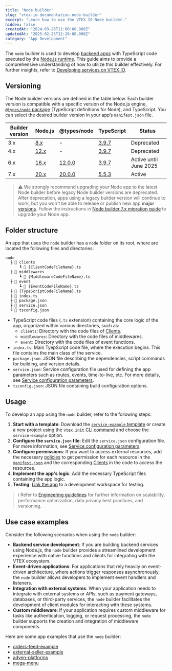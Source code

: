```yaml
---
title: "Node builder"
slug: "vtex-io-documentation-node-builder"
excerpt: "Learn how to use the VTEX IO Node builder."
hidden: false
createdAt: "2024-03-26T11:00:00.000Z"
updatedAt: "2025-02-25T12:20:00.000Z"
category: "App Development"
---
```


The `node` builder is used to develop [backend apps](https://developers.vtex.com/docs/guides/vtex-io-documentation-service) with TypeScript code executed by the [Node.js runtime](https://nodejs.org/en). This guide aims to provide a comprehensive understanding of how to utilize this builder effectively. For further insights, refer to [Developing services on VTEX IO](https://developers.vtex.com/docs/guides/developing-services-on-vtex-io).

## Versioning

The Node builder versions are defined in the table below. Each builder version is compatible with a specific version of the Node.js engine, [`@types/node` package](https://www.npmjs.com/package/@types/node) (TypeScript definitions for Node), and TypeScript. You can select the desired builder version in your app’s `manifest.json` file.

|Builder version|Node.js|@types/node|TypeScript|Status|
|-|-|-|-|-|
|3.x|[8.x](https://nodejs.org/en/blog/release/v8.0.0)|-|[3.9.7](https://www.typescriptlang.org/docs/handbook/release-notes/typescript-3-9.html)|Deprecated|
|4.x|[12.x](https://nodejs.org/en/blog/release/v12.0.0)|-|[3.9.7](https://www.typescriptlang.org/docs/handbook/release-notes/typescript-3-9.html)|Deprecated|
|6.x|[16.x](https://nodejs.org/en/blog/release/v16.0.0)|[12.0.0](https://www.npmjs.com/package/@types/node/v/12.0.0)|[3.9.7](https://www.typescriptlang.org/docs/handbook/release-notes/typescript-3-9.html)|Active until June 2025|
|7.x|[20.x](https://nodejs.org/en/blog/release/v20.0.0)|[20.0.0](https://www.npmjs.com/package/@types/node/v/20.0.0)|[5.5.3](https://www.typescriptlang.org/docs/handbook/release-notes/typescript-5-5.html)|Active|

>⚠️ We strongly recommend upgrading your Node app to the latest Node builder before legacy Node builder versions are deprecated. After deprecation, apps using a legacy builder version will continue to work, but you won't be able to release or publish new app **major** [versions](https://developers.vtex.com/docs/guides/vtex-io-documentation-releasing-a-new-app-version#understanding-app-versioning). Follow the instructions in [Node builder 7.x migration guide](https://developers.vtex.com/docs/guides/node-builder-7x-migration-guide) to upgrade your Node app.

## Folder structure

An app that uses the `node` builder has a `node` folder on its root, where are located the following files and directories:

```txt
node
  ┣ 📂 clients
      ┗ 📄 {ClientCodeFileName}.ts
  ┣ 📂 middlewares
      ┗ 📄 {MiddlewareCodeFileName}.ts
  ┣ 📂 event
      ┗ 📄 {EventCodeFileName}.ts
  ┣ 📄 {TypeScriptCodeFileName}.ts
  ┣ 📄 index.ts
  ┣ 📄 package.json
  ┣ 📄 service.json
  ┗ 📄 tsconfig.json
```

- TypeScript code files (`.ts` extension) containing the core logic of the app, organized within various directories, such as:
  - `clients`: Directory with the code files of [Clients](https://developers.vtex.com/docs/guides/vtex-io-documentation-clients).
  - `middlewares`: Directory with the code files of middlewares.
  - `event`: Directory with the code files of event functions.
- `index.ts`: Main TyepScript code file, where the execution begins. This file contains the main class of the service.
- `package.json`: JSON file describing the dependencies, script commands for building, and version details.
- `service.json`: Service configuration file used for defining the app parameters such as routes, events, time-to-live, etc. For more details, see [Service configuration parameters](https://developers.vtex.com/docs/guides/vtex-io-documentation-service#service-configuration-parameters).
- `tsconfig.json`: JSON file containing build configuration options.

## Usage

To develop an app using the `node` builder, refer to the following steps:

1. **Start with a template**: Download the [`service-example` template](https://github.com/vtex-apps/service-example) or create a new project using the [`vtex init` CLI command](https://developers.vtex.com/docs/guides/vtex-io-documentation-vtex-io-cli-usage#starting-a-new-project) and choose the `service-example` option.
2. **Configure the `service.json` file**: Edit the `service.json` configuration file. For more information, see [Service configuration parameters](https://developers.vtex.com/docs/guides/vtex-io-documentation-service#service-configuration-parameters).
3. **Configure permissions**: If you want to access external resources, add the necessary [policies](https://developers.vtex.com/docs/guides/vtex-io-documentation-policies) to get permission for each resource in the [`manifest.json`](https://developers.vtex.com/docs/guides/vtex-io-documentation-manifest) and the corresponding [Clients](https://developers.vtex.com/docs/guides/vtex-io-documentation-clients) in the code to access the resources.
4. **Implement the app's logic**: Add the necessary TypeScript files containing the app logic.
5. **Testing**: [Link the app](https://developers.vtex.com/docs/guides/vtex-io-documentation-linking-an-app) to a development workspace for testing.

>ℹ️ Refer to [Engineering guidelines](https://developers.vtex.com/docs/guides/vtex-io-documentation-engineering-guidelines) for further information on scalability, performance optimization, data privacy best practices, and versioning.

## Use case examples

Consider the following scenarios when using the `node` builder:

- **Backend service development**: If you are building backend services using Node.js, the `node` builder provides a streamlined development experience with native functions and clients for integrating with the VTEX ecosystem.
- **Event-driven applications**: For applications that rely heavily on event-driven architecture, where actions trigger responses asynchronously, the `node` builder allows developers to implement event handlers and listeners.
- **Integration with external systems**: When your application needs to integrate with external systems or APIs, such as payment gateways, databases, or third-party services, the `node` builder facilitates the development of client modules for interacting with these systems.
- **Custom middleware**: If your application requires custom middleware for tasks like authentication, logging, or request processing, the `node` builder supports the creation and integration of middleware components.

Here are some app examples that use the `node` builder:

- [orders-feed-example](https://github.com/vtex-apps/orders-feed-example)
- [external-seller-example](https://github.com/vtex-apps/external-seller-example)
- [adyen-platforms](https://github.com/vtex-apps/adyen-platforms)
- [mega-menu](https://github.com/vtex-apps/mega-menu)
